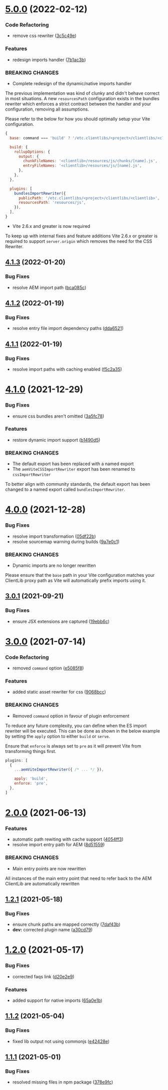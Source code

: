 # [5.0.0](https://github.com/aem-vite/import-rewriter/compare/v4.1.3...v5.0.0) (2022-02-12)


### Code Refactoring

* remove css rewriter ([3c5c49e](https://github.com/aem-vite/import-rewriter/commit/3c5c49e93f29309b5c04f0391602b158d7401d9e))


### Features

* redesign imports handler ([7b1ac3b](https://github.com/aem-vite/import-rewriter/commit/7b1ac3b8438178a67a323f67a618cbcd99809303))


### BREAKING CHANGES

* Complete redesign of the dynamic/native imports handler

The previous implementation was kind of clunky and didn't behave correct in most situations. A new `resourcesPath` configuration exists in the bundles rewriter which enforces a strict contract between the handler and your configuration, removing all assumptions.

Please refer to the below for how you should optimally setup your Vite configuration.

```js
{
  base: command === 'build' ? '/etc.clientlibs/<project>/clientlibs/<clientlib>/' : '/',

  build: {
    rollupOptions: {
      output: {
        chunkFileNames: '<clientlib>/resources/js/chunks/[name].js',
        entryFileNames: '<clientlib>/resources/js/[name].js',
      },
    },
  },

  plugins: [
    bundlesImportRewriter({
      publicPath: '/etc.clientlibs/<project>/clientlibs/<clientlib>',
      resourcesPath: 'resources/js',
    }),
  ],
}
```
* Vite 2.6.x and greater is now required

To keep up with internal fixes and feature additions Vite 2.6.x or greater is required to support `server.origin` which removes the need for the CSS Rewriter.

## [4.1.3](https://github.com/aem-vite/import-rewriter/compare/v4.1.2...v4.1.3) (2022-01-20)


### Bug Fixes

* resolve AEM import path ([bca085c](https://github.com/aem-vite/import-rewriter/commit/bca085cc511cc3707a30d1f1a8800b08cfb3bab0))

## [4.1.2](https://github.com/aem-vite/import-rewriter/compare/v4.1.1...v4.1.2) (2022-01-19)


### Bug Fixes

* resolve entry file import dependency paths ([dda6521](https://github.com/aem-vite/import-rewriter/commit/dda652126c91ad9451411c9c492333a801eeb4b9))

## [4.1.1](https://github.com/aem-vite/import-rewriter/compare/v4.1.0...v4.1.1) (2022-01-19)


### Bug Fixes

* resolve import paths with caching enabled ([f5c2a35](https://github.com/aem-vite/import-rewriter/commit/f5c2a357b9f7c0f4d748969caa47eb49f0287944))

# [4.1.0](https://github.com/aem-vite/import-rewriter/compare/v4.0.0...v4.1.0) (2021-12-29)


### Bug Fixes

* ensure css bundles aren't omitted ([3a5fc78](https://github.com/aem-vite/import-rewriter/commit/3a5fc78d4f6544a5fc5cdfe7414e0b4cf33b276e))


### Features

* restore dynamic import support ([b1490d5](https://github.com/aem-vite/import-rewriter/commit/b1490d5b00bfe05fe84b7b27993e49315ebfdd7a))


### BREAKING CHANGES

* The default export has been replaced with a named export
* The `aemViteCSSImportRewriter` export has been renamed to `cssImportRewriter`

To better align with community standards, the default export has been changed to a named export called `bundlesImportRewriter`.

# [4.0.0](https://github.com/aem-vite/import-rewriter/compare/v3.0.1...v4.0.0) (2021-12-28)


### Bug Fixes

* resolve import transformation ([05df22b](https://github.com/aem-vite/import-rewriter/commit/05df22b51bc6e51d63d26fd8fd14e05eefc032fe))
* resolve sourcemap warning during builds ([9a7e0c1](https://github.com/aem-vite/import-rewriter/commit/9a7e0c1143cab265e8f67e3069dcdb61897a36fd))


### BREAKING CHANGES

* Dynamic imports are no longer rewritten

Please ensure that the `base` path in your Vite configuration matches your ClientLib proxy path as Vite will automatically prefix imports using it.

## [3.0.1](https://github.com/aem-vite/import-rewriter/compare/v3.0.0...v3.0.1) (2021-09-21)


### Bug Fixes

* ensure JSX extensions are captured ([19ebb6c](https://github.com/aem-vite/import-rewriter/commit/19ebb6c9b98e0164af9ea9b0c1b6f16d37f14bdc))

# [3.0.0](https://github.com/aem-vite/import-rewriter/compare/v2.0.0...v3.0.0) (2021-07-14)


### Code Refactoring

* removed `command` option ([e5085f8](https://github.com/aem-vite/import-rewriter/commit/e5085f8dfb81524699ca8e15b760eb1e06506495))


### Features

* added static asset rewriter for css ([9068bcc](https://github.com/aem-vite/import-rewriter/commit/9068bccd07b69daa9cc8f064ae6ab0d65baf4279))


### BREAKING CHANGES

* Removed `command` option in favour of plugin enforcement

To reduce any future complexity, you can define when the ES import rewriter will be executed. This can be done as shown in the below example by setting the `apply` option to either `build` or `serve`.

Ensure that `enforce` is always set to `pre` as it will prevent Vite from transforming things first.

```js
plugins: [
  {
    ...aemViteImportRewriter({ /* ... */ }),

    apply: 'build',
    enforce: 'pre',
  },
]
```

# [2.0.0](https://github.com/aem-vite/import-rewriter/compare/v1.2.1...v2.0.0) (2021-06-13)


### Features

* automatic path rewiting with cache support ([4054ff3](https://github.com/aem-vite/import-rewriter/commit/4054ff31142ac058c2e36ca1d875f8b728493061))
* resolve import entry path for AEM ([8d51559](https://github.com/aem-vite/import-rewriter/commit/8d51559ecbe1ec06e679b803da2af18be63bac3a))


### BREAKING CHANGES

* Main entry points are now rewritten

All instances of the main entry point that need to refer back to the AEM ClientLib are automatically rewritten

## [1.2.1](https://github.com/aem-vite/import-rewriter/compare/v1.2.0...v1.2.1) (2021-05-18)


### Bug Fixes

* ensure chunk paths are mapped correctly ([7daf43b](https://github.com/aem-vite/import-rewriter/commit/7daf43b98d288a2d0a559ce342b90f0e5fdc66d7))
* **dev:** corrected plugin name ([a30cd79](https://github.com/aem-vite/import-rewriter/commit/a30cd795ab422eaaa7f597b292741e3a070bbbc9))

# [1.2.0](https://github.com/aem-vite/import-rewriter/compare/v1.1.2...v1.2.0) (2021-05-17)


### Bug Fixes

* corrected faqs link ([d20e2e9](https://github.com/aem-vite/import-rewriter/commit/d20e2e97182c748aacafb9bdfcd95053177d95b0))


### Features

* added support for native imports ([65a0e1b](https://github.com/aem-vite/import-rewriter/commit/65a0e1b0eb88656343d5a93e48db78f7c881c0e9))

## [1.1.2](https://github.com/aem-vite/import-rewriter/compare/v1.1.1...v1.1.2) (2021-05-04)


### Bug Fixes

* fixed lib output not using commonjs ([e42428e](https://github.com/aem-vite/import-rewriter/commit/e42428e6dd00a9b423ade1aff8950c29623eca68))

## [1.1.1](https://github.com/aem-vite/import-rewriter/compare/v1.1.0...v1.1.1) (2021-05-01)


### Bug Fixes

* resolved missing files in npm package ([378e9fc](https://github.com/aem-vite/import-rewriter/commit/378e9fc3feebd38824b70b5380e601f7c641e59e))
